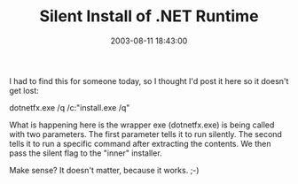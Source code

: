 ﻿---
layout: post
title: "Silent Install of .NET Runtime"
comments: false
date: 2003-08-11 18:43:00
categories:
 - Technology
subtext-id: 1f5cf3e8-94c6-488c-b327-1d3d2eabd70d
alias: /blog/Silent-Install-of-NET-Runtime.aspx
---


I had to find this for someone today, so I thought I'd post it here so it doesn't get lost:

dotnetfx.exe /q /c:"install.exe /q"  
  
What is happening here is the wrapper exe (dotnetfx.exe) is being called with two parameters. The first parameter tells it to run silently. The second tells it to run a specific command after extracting the contents. We then pass the silent flag to the "inner" installer.

Make sense? It doesn't matter, because it works. ;-)
